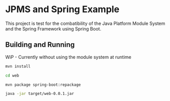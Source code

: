 # JPMS and Spring Example
This project is test for the combatibility of the Java Platform Module System and the Spring Framework using Spring Boot.

## Building and Running
WiP - Currently without using the module system at runtime

```bash
mvn install
```
```bash
cd web
```
```bash
mvn package spring-boot:repackage
```
```bash
java -jar target/web-0.0.1.jar
```
